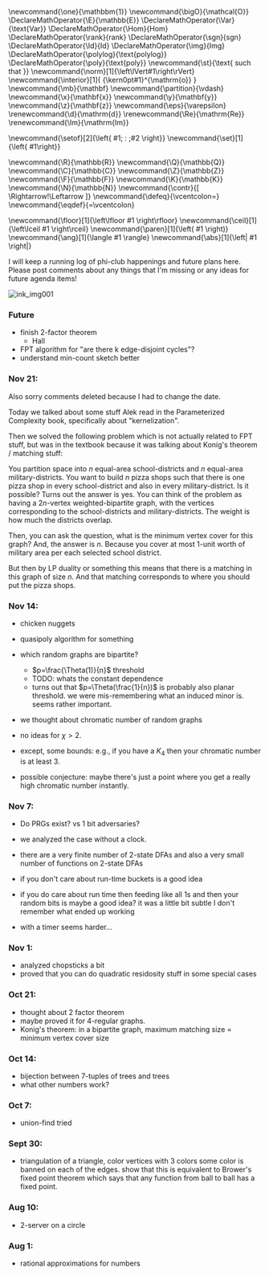 \newcommand{\one}{\mathbbm{1}}
\newcommand{\bigO}{\mathcal{O}}
\DeclareMathOperator{\E}{\mathbb{E}}
\DeclareMathOperator{\Var}{\text{Var}}
\DeclareMathOperator{\Hom}{Hom}
\DeclareMathOperator{\rank}{rank}
\DeclareMathOperator{\sgn}{sgn}
\DeclareMathOperator{\Id}{Id}
\DeclareMathOperator{\img}{Img}
\DeclareMathOperator{\polylog}{\text{polylog}}
\DeclareMathOperator{\poly}{\text{poly}}
\newcommand{\st}{\text{ such that }}
\newcommand{\norm}[1]{\left\lVert#1\right\rVert}
\newcommand{\interior}[1]{ {\kern0pt#1}^{\mathrm{o}} }
\newcommand{\mb}{\mathbf}
\newcommand{\partition}{\vdash}
\newcommand{\x}{\mathbf{x}}
\newcommand{\y}{\mathbf{y}}
\newcommand{\z}{\mathbf{z}}
\newcommand{\eps}{\varepsilon}
\renewcommand{\d}{\mathrm{d}}
\renewcommand{\Re}{\mathrm{Re}}
\renewcommand{\Im}{\mathrm{Im}}

\newcommand{\setof}[2]{\left\{ #1\; : \;#2 \right\}}
\newcommand{\set}[1]{\left\{ #1\right\}}

\newcommand{\R}{\mathbb{R}}
\newcommand{\Q}{\mathbb{Q}}
\newcommand{\C}{\mathbb{C}}
\newcommand{\Z}{\mathbb{Z}}
\newcommand{\F}{\mathbb{F}}
\newcommand{\K}{\mathbb{K}}
\newcommand{\N}{\mathbb{N}}
\newcommand{\contr}{\[ \Rightarrow\!\Leftarrow \]}
\newcommand{\defeq}{\vcentcolon=}
\newcommand{\eqdef}{=\vcentcolon}

\newcommand{\floor}[1]{\left\lfloor #1 \right\rfloor}
\newcommand{\ceil}[1]{\left\lceil #1 \right\rceil}
\newcommand{\paren}[1]{\left( #1 \right)}
\newcommand{\ang}[1]{\langle #1 \rangle}
\newcommand{\abs}[1]{\left| #1 \right|}


I will keep a running log of phi-club happenings
and future plans here. Please post comments about any things that
I'm missing or any ideas for future agenda items!

![ink_img001](src/images/ink_img001.png)

### Future

- finish 2-factor theorem
  - Hall
- FPT algorithm for "are there k edge-disjoint cycles"?
- understand min-count sketch better

### Nov 21:

Also sorry comments deleted because I had to change the date. 

Today we talked about some stuff Alek read in the Parameterized
Complexity book, specifically about "kernelization". 

Then we solved the following problem which is not actually
related to FPT stuff, but was in the textbook because it was
talking about Konig's theorem / matching stuff:

You partition space into $n$ equal-area school-districts and $n$
equal-area military-districts. You want to build $n$ pizza shops
such that there is one pizza shop in every school-district and
also in every military-district. 
Is it possible?
Turns out the answer is yes. 
You can think of the problem as having a $2n$-vertex
weighted-bipartite graph, with the vertices corresponding to the
school-districts and military-districts. 
The weight is how much the districts overlap. 

Then, you can ask the question, what is the minimum vertex cover
for this graph?
And, the answer is $n$. Because you cover at most $1$-unit worth
of military area per each selected school district. 

But then by LP duality or something this means that there is a
matching in this graph of size $n$.
And that matching corresponds to where you should put the pizza
shops.

### Nov 14:

- chicken nuggets
- quasipoly algorithm for something

- which random graphs are bipartite?
  - $p=\frac{\Theta(1)}{n}$  threshold
  - TODO: whats the constant dependence
  - turns out that $p=\Theta(\frac{1}{n})$ is probably also
      planar threshold. we were mis-remembering what an
      induced minor is. seems rather important.

- we thought about chromatic number of random graphs 
- no ideas for $\chi>2$.
- except, some bounds: e.g., if you have a $K_4$ then your
    chromatic number is at least $3$.
- possible conjecture: maybe there's just a point where you get a
    really high chromatic number instantly.

### Nov 7:

- Do PRGs exist? vs 1 bit adversaries?

- we analyzed the case without a clock. 
- there are a very finite number of 2-state DFAs and also a very
    small number of functions on 2-state DFAs
- if you don't care about run-time buckets is a good idea
- if you do care about run time then feeding like all 1s and then
    your random bits is maybe a good idea? it was a little bit
    subtle I don't remember what ended up working
- with a timer seems harder...

### Nov 1:

- analyzed chopsticks a bit
- proved that you can do quadratic residosity stuff in some
    special cases

### Oct 21:

- thought about 2 factor theorem
- maybe proved it for $4$-regular graphs.
- Konig's theorem: in a bipartite graph, maximum matching size = minimum vertex cover size 

### Oct 14:

- bijection between 7-tuples of trees and trees
- what other numbers work?

### Oct 7: 

- union-find tried 

### Sept 30: 

- triangulation of a triangle, color vertices with 3 colors some color is banned on each of the edges. show that this is equivalent to Brower's fixed point theorem which says that any function from ball to ball has a fixed point. 

### Aug 10:

- 2-server on a circle

### Aug 1: 

- rational approximations for numbers

